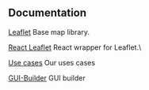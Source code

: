 ## Documentation

[Leaflet](https://leafletjs.com/reference.html) Base map library.

[React Leaflet](https://react-leaflet.js.org/docs/api-map/) React wrapper for Leaflet.\

[Use cases](https://www.notion.so/nimatullo/Use-Cases-Sept-22-4649379cdb0a45f49ff07235b804ed00) Our uses cases

[GUI-Builder](https://chakra-ui.com/docs/components) GUI builder
